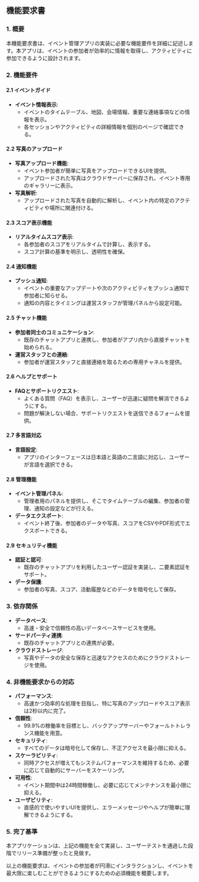 ## 機能要求書

### 1. 概要
本機能要求書は、イベント管理アプリの実装に必要な機能要件を詳細に記述します。本アプリは、イベントの参加者が効率的に情報を取得し、アクティビティに参加できるように設計されます。

### 2. 機能要件

#### 2.1 イベントガイド
- **イベント情報表示**:
  - イベントのタイムテーブル、地図、会場情報、重要な連絡事項などの情報を表示。
  - 各セッションやアクティビティの詳細情報を個別のページで確認できる。

#### 2.2 写真のアップロード
- **写真アップロード機能**:
  - イベント参加者が簡単に写真をアップロードできるUIを提供。
  - アップロードされた写真はクラウドサーバーに保存され、イベント専用のギャラリーに表示。
- **写真解析**:
  - アップロードされた写真を自動的に解析し、イベント内の特定のアクティビティや場所に関連付ける。

#### 2.3 スコア表示機能
- **リアルタイムスコア表示**:
  - 各参加者のスコアをリアルタイムで計算し、表示する。
  - スコア計算の基準を明示し、透明性を確保。

#### 2.4 通知機能
- **プッシュ通知**:
  - イベントの重要なアップデートや次のアクティビティをプッシュ通知で参加者に知らせる。
  - 通知の内容とタイミングは運営スタッフが管理パネルから設定可能。

#### 2.5 チャット機能
- **参加者同士のコミュニケーション**:
  - 既存のチャットアプリと連携し、参加者がアプリ内から直接チャットを始められる。
- **運営スタッフとの連絡**:
  - 参加者が運営スタッフと直接連絡を取るための専用チャネルを提供。

#### 2.6 ヘルプとサポート
- **FAQとサポートリクエスト**:
  - よくある質問（FAQ）を表示し、ユーザーが迅速に疑問を解消できるようにする。
  - 問題が解決しない場合、サポートリクエストを送信できるフォームを提供。

#### 2.7 多言語対応
- **言語設定**:
  - アプリのインターフェースは日本語と英語の二言語に対応し、ユーザーが言語を選択できる。
  
#### 2.8 管理機能
- **イベント管理パネル**:
  - 管理者用のパネルを提供し、そこでタイムテーブルの編集、参加者の管理、通知の設定などが行える。
- **データエクスポート**:
  - イベント終了後、参加者のデータや写真、スコアをCSVやPDF形式でエクスポートできる。

#### 2.9 セキュリティ機能
- **認証と認可**:
  - 既存のチャットアプリを利用したユーザー認証を実装し、二要素認証をサポート。
- **データ保護**:
  - 参加者の写真、スコア、活動履歴などのデータを暗号化して保存。

### 3. 依存関係
- **データベース**:
  - 高速・安全で信頼性の高いデータベースサービスを使用。
- **サードパーティ連携**:
  - 既存のチャットアプリとの連携が必要。
- **クラウドストレージ**:
  - 写真やデータの安全な保存と迅速なアクセスのためにクラウドストレージを使用。

### 4. 非機能要求からの対応
- **パフォーマンス**:
  - 高速かつ効率的な処理を目指し、特に写真のアップロードやスコア表示は2秒以内に完了。
- **信頼性**:
  - 99.9%の稼働率を目標とし、バックアップサーバーやフォールトトレランス機能を用意。
- **セキュリティ**:
  - すべてのデータは暗号化して保存し、不正アクセスを最小限に抑える。
- **スケーラビリティ**:
  - 同時アクセスが増えてもシステムパフォーマンスを維持するため、必要に応じて自動的にサーバーをスケーリング。
- **可用性**:
  - イベント期間中は24時間稼働し、必要に応じてメンテナンスを最小限に抑える。
- **ユーザビリティ**:
  - 直感的で使いやすいUIを提供し、エラーメッセージやヘルプが簡単に理解できるようにする。

### 5. 完了基準
本アプリケーションは、上記の機能を全て実装し、ユーザーテストを通過した段階でリリース準備が整ったと見做す。

以上の機能要求は、イベントの参加者が円滑にインタラクションし、イベントを最大限に楽しむことができるようにするための必須機能を概要します。